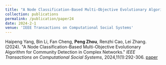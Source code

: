 ```yaml
---
title: "A Node Classification-Based Multi-Objective Evolutionary Algorithm for Community Detection in Complex Networks"
collection: publications
permalink: /publication/paper24
date: 2024-2-1
venue: 'IEEE Transactions on Computational Social Systems'
---
```

Haipeng Yang, Bin Li, Fan Cheng, **Peng Zhou**,  Renzhi Cao, Lei Zhang. (2024). &quot;A Node Classification-Based Multi-Objective Evolutionary Algorithm for Community Detection in Complex Networks.&quot; <i>IEEE Transactions on Computational Social Systems</i>, 2024,11(1):292-306. [paper](http://Doctor-Nobody.github.io/papers/TCSS2024.pdf) 
